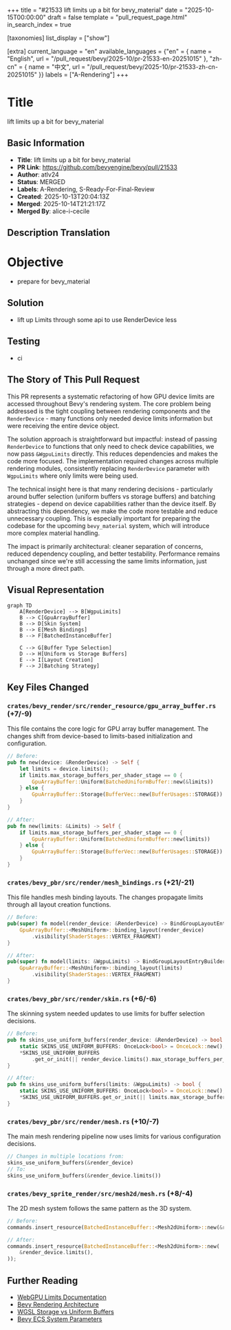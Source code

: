 +++
title = "#21533 lift limits up a bit for bevy_material"
date = "2025-10-15T00:00:00"
draft = false
template = "pull_request_page.html"
in_search_index = true

[taxonomies]
list_display = ["show"]

[extra]
current_language = "en"
available_languages = {"en" = { name = "English", url = "/pull_request/bevy/2025-10/pr-21533-en-20251015" }, "zh-cn" = { name = "中文", url = "/pull_request/bevy/2025-10/pr-21533-zh-cn-20251015" }}
labels = ["A-Rendering"]
+++

# Title
lift limits up a bit for bevy_material

## Basic Information
- **Title**: lift limits up a bit for bevy_material
- **PR Link**: https://github.com/bevyengine/bevy/pull/21533
- **Author**: atlv24
- **Status**: MERGED
- **Labels**: A-Rendering, S-Ready-For-Final-Review
- **Created**: 2025-10-13T20:04:13Z
- **Merged**: 2025-10-14T21:21:17Z
- **Merged By**: alice-i-cecile

## Description Translation
# Objective

- prepare for bevy_material

## Solution

- lift up Limits through some api to use RenderDevice less

## Testing

- ci

## The Story of This Pull Request

This PR represents a systematic refactoring of how GPU device limits are accessed throughout Bevy's rendering system. The core problem being addressed is the tight coupling between rendering components and the `RenderDevice` - many functions only needed device limits information but were receiving the entire device object.

The solution approach is straightforward but impactful: instead of passing `RenderDevice` to functions that only need to check device capabilities, we now pass `&WgpuLimits` directly. This reduces dependencies and makes the code more focused. The implementation required changes across multiple rendering modules, consistently replacing `RenderDevice` parameter with `WgpuLimits` where only limits were being used.

The technical insight here is that many rendering decisions - particularly around buffer selection (uniform buffers vs storage buffers) and batching strategies - depend on device capabilities rather than the device itself. By abstracting this dependency, we make the code more testable and reduce unnecessary coupling. This is especially important for preparing the codebase for the upcoming `bevy_material` system, which will introduce more complex material handling.

The impact is primarily architectural: cleaner separation of concerns, reduced dependency coupling, and better testability. Performance remains unchanged since we're still accessing the same limits information, just through a more direct path.

## Visual Representation

```mermaid
graph TD
    A[RenderDevice] --> B[WgpuLimits]
    B --> C[GpuArrayBuffer]
    B --> D[Skin System]
    B --> E[Mesh Bindings]
    B --> F[BatchedInstanceBuffer]
    
    C --> G[Buffer Type Selection]
    D --> H[Uniform vs Storage Buffers]
    E --> I[Layout Creation]
    F --> J[Batching Strategy]
```

## Key Files Changed

### `crates/bevy_render/src/render_resource/gpu_array_buffer.rs` (+7/-9)
This file contains the core logic for GPU array buffer management. The changes shift from device-based to limits-based initialization and configuration.

```rust
// Before:
pub fn new(device: &RenderDevice) -> Self {
    let limits = device.limits();
    if limits.max_storage_buffers_per_shader_stage == 0 {
        GpuArrayBuffer::Uniform(BatchedUniformBuffer::new(&limits))
    } else {
        GpuArrayBuffer::Storage(BufferVec::new(BufferUsages::STORAGE))
    }
}

// After:
pub fn new(limits: &Limits) -> Self {
    if limits.max_storage_buffers_per_shader_stage == 0 {
        GpuArrayBuffer::Uniform(BatchedUniformBuffer::new(limits))
    } else {
        GpuArrayBuffer::Storage(BufferVec::new(BufferUsages::STORAGE))
    }
}
```

### `crates/bevy_pbr/src/render/mesh_bindings.rs` (+21/-21)
This file handles mesh binding layouts. The changes propagate limits through all layout creation functions.

```rust
// Before:
pub(super) fn model(render_device: &RenderDevice) -> BindGroupLayoutEntryBuilder {
    GpuArrayBuffer::<MeshUniform>::binding_layout(render_device)
        .visibility(ShaderStages::VERTEX_FRAGMENT)
}

// After:
pub(super) fn model(limits: &WgpuLimits) -> BindGroupLayoutEntryBuilder {
    GpuArrayBuffer::<MeshUniform>::binding_layout(limits)
        .visibility(ShaderStages::VERTEX_FRAGMENT)
}
```

### `crates/bevy_pbr/src/render/skin.rs` (+6/-6)
The skinning system needed updates to use limits for buffer selection decisions.

```rust
// Before:
pub fn skins_use_uniform_buffers(render_device: &RenderDevice) -> bool {
    static SKINS_USE_UNIFORM_BUFFERS: OnceLock<bool> = OnceLock::new();
    *SKINS_USE_UNIFORM_BUFFERS
        .get_or_init(|| render_device.limits().max_storage_buffers_per_shader_stage == 0)
}

// After:
pub fn skins_use_uniform_buffers(limits: &WgpuLimits) -> bool {
    static SKINS_USE_UNIFORM_BUFFERS: OnceLock<bool> = OnceLock::new();
    *SKINS_USE_UNIFORM_BUFFERS.get_or_init(|| limits.max_storage_buffers_per_shader_stage == 0)
}
```

### `crates/bevy_pbr/src/render/mesh.rs` (+10/-7)
The main mesh rendering pipeline now uses limits for various configuration decisions.

```rust
// Changes in multiple locations from:
skins_use_uniform_buffers(&render_device)
// To:
skins_use_uniform_buffers(&render_device.limits())
```

### `crates/bevy_sprite_render/src/mesh2d/mesh.rs` (+8/-4)
The 2D mesh system follows the same pattern as the 3D system.

```rust
// Before:
commands.insert_resource(BatchedInstanceBuffer::<Mesh2dUniform>::new(&render_device));

// After:
commands.insert_resource(BatchedInstanceBuffer::<Mesh2dUniform>::new(
    &render_device.limits(),
));
```

## Further Reading

- [WebGPU Limits Documentation](https://gpuweb.github.io/gpuweb/#limits)
- [Bevy Rendering Architecture](https://bevyengine.org/learn/quick-start/rendering/)
- [WGSL Storage vs Uniform Buffers](https://sotrh.github.io/learn-wgpu/showcase/storage-buffers/)
- [Bevy ECS System Parameters](https://bevyengine.org/learn/quick-start/system-params/)